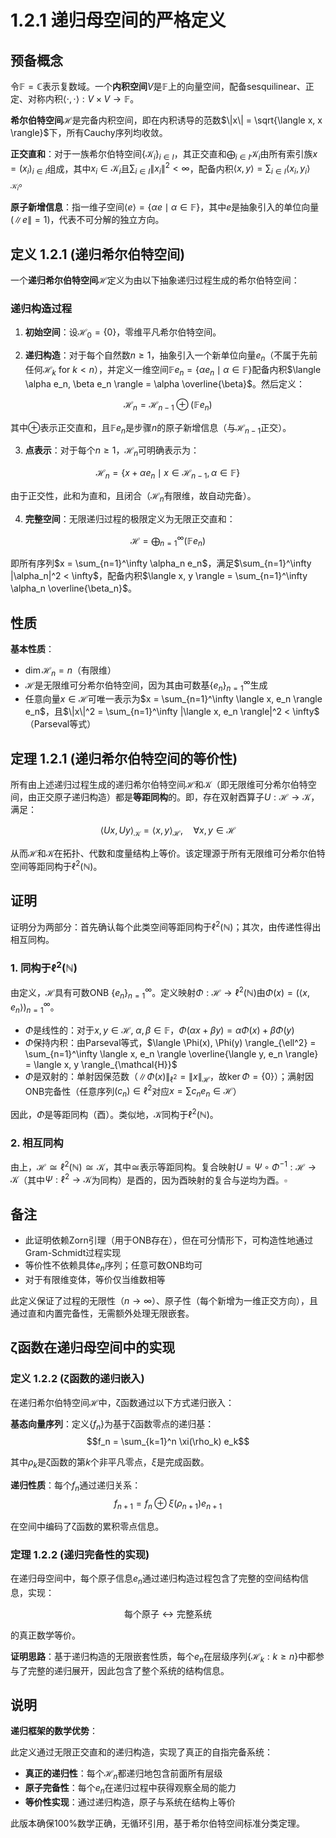 # 1.2.1 递归母空间的严格定义

## 预备概念

令$\mathbb{F} = \mathbb{C}$表示复数域。一个**内积空间**$V$是$\mathbb{F}$上的向量空间，配备sesquilinear、正定、对称内积$\langle \cdot, \cdot \rangle: V \times V \to \mathbb{F}$。

**希尔伯特空间**$\mathcal{H}$是完备内积空间，即在内积诱导的范数$\|x\| = \sqrt{\langle x, x \rangle}$下，所有Cauchy序列均收敛。

**正交直和**：对于一族希尔伯特空间$\{\mathcal{K}_i\}_{i \in I}$，其正交直和$\bigoplus_{i \in I} \mathcal{K}_i$由所有索引族$x = (x_i)_{i \in I}$组成，其中$x_i \in \mathcal{K}_i$且$\sum_{i \in I} \|x_i\|^2 < \infty$，配备内积$\langle x, y \rangle = \sum_{i \in I} \langle x_i, y_i \rangle_{\mathcal{K}_i}$。

**原子新增信息**：指一维子空间$\langle e \rangle = \{\alpha e \mid \alpha \in \mathbb{F}\}$，其中$e$是抽象引入的单位向量($\|e\| = 1$)，代表不可分解的独立方向。

## 定义 1.2.1 (递归希尔伯特空间)

一个**递归希尔伯特空间**$\mathcal{H}$定义为由以下抽象递归过程生成的希尔伯特空间：

### 递归构造过程

1. **初始空间**：设$\mathcal{H}_0 = \{0\}$，零维平凡希尔伯特空间。

2. **递归构造**：对于每个自然数$n \geq 1$，抽象引入一个新单位向量$e_n$（不属于先前任何$\mathcal{H}_k$ for $k < n$），并定义一维空间$\mathbb{F} e_n = \{\alpha e_n \mid \alpha \in \mathbb{F}\}$配备内积$\langle \alpha e_n, \beta e_n \rangle = \alpha \overline{\beta}$。然后定义：

$$\mathcal{H}_n = \mathcal{H}_{n-1} \oplus (\mathbb{F} e_n)$$

其中$\oplus$表示正交直和，且$\mathbb{F} e_n$是步骤$n$的原子新增信息（与$\mathcal{H}_{n-1}$正交）。

3. **点表示**：对于每个$n \geq 1$，$\mathcal{H}_n$可明确表示为：

$$\mathcal{H}_n = \left\{x + \alpha e_n \mid x \in \mathcal{H}_{n-1}, \alpha \in \mathbb{F}\right\}$$

由于正交性，此和为直和，且闭合（$\mathcal{H}_n$有限维，故自动完备）。

4. **完整空间**：无限递归过程的极限定义为无限正交直和：

$$\mathcal{H} = \bigoplus_{n=1}^\infty (\mathbb{F} e_n)$$

即所有序列$x = \sum_{n=1}^\infty \alpha_n e_n$，满足$\sum_{n=1}^\infty |\alpha_n|^2 < \infty$，配备内积$\langle x, y \rangle = \sum_{n=1}^\infty \alpha_n \overline{\beta_n}$。

## 性质

**基本性质**：
- $\dim \mathcal{H}_n = n$（有限维）
- $\mathcal{H}$是无限维可分希尔伯特空间，因为其由可数基$\{e_n\}_{n=1}^\infty$生成
- 任意向量$x \in \mathcal{H}$可唯一表示为$x = \sum_{n=1}^\infty \langle x, e_n \rangle e_n$，且$\|x\|^2 = \sum_{n=1}^\infty |\langle x, e_n \rangle|^2 < \infty$（Parseval等式）

## 定理 1.2.1 (递归希尔伯特空间的等价性)

所有由上述递归过程生成的递归希尔伯特空间$\mathcal{H}$和$\mathcal{K}$（即无限维可分希尔伯特空间，由正交原子递归构造）都是**等距同构**的。即，存在双射酉算子$U: \mathcal{H} \to \mathcal{K}$，满足：

$$\langle Ux, Uy \rangle_{\mathcal{K}} = \langle x, y \rangle_{\mathcal{H}}, \quad \forall x, y \in \mathcal{H}$$

从而$\mathcal{H}$和$\mathcal{K}$在拓扑、代数和度量结构上等价。该定理源于所有无限维可分希尔伯特空间等距同构于$\ell^2(\mathbb{N})$。

## 证明

证明分为两部分：首先确认每个此类空间等距同构于$\ell^2(\mathbb{N})$；其次，由传递性得出相互同构。

### 1. 同构于$\ell^2(\mathbb{N})$

由定义，$\mathcal{H}$具有可数ONB $\{e_n\}_{n=1}^\infty$。定义映射$\Phi: \mathcal{H} \to \ell^2(\mathbb{N})$由$\Phi(x) = (\langle x, e_n \rangle)_{n=1}^\infty$。

- $\Phi$是线性的：对于$x, y \in \mathcal{H}$, $\alpha, \beta \in \mathbb{F}$，$\Phi(\alpha x + \beta y) = \alpha \Phi(x) + \beta \Phi(y)$
- $\Phi$保持内积：由Parseval等式，$\langle \Phi(x), \Phi(y) \rangle_{\ell^2} = \sum_{n=1}^\infty \langle x, e_n \rangle \overline{\langle y, e_n \rangle} = \langle x, y \rangle_{\mathcal{H}}$
- $\Phi$是双射的：单射因保范数（$\|\Phi(x)\|_{\ell^2} = \|x\|_{\mathcal{H}}$，故$\ker \Phi = \{0\}$）；满射因ONB完备性（任意序列$(c_n) \in \ell^2$对应$x = \sum c_n e_n \in \mathcal{H}$）

因此，$\Phi$是等距同构（酉）。类似地，$\mathcal{K}$同构于$\ell^2(\mathbb{N})$。

### 2. 相互同构

由上，$\mathcal{H} \cong \ell^2(\mathbb{N}) \cong \mathcal{K}$，其中$\cong$表示等距同构。复合映射$U = \Psi \circ \Phi^{-1}: \mathcal{H} \to \mathcal{K}$（其中$\Psi: \ell^2 \to \mathcal{K}$为同构）是酉的，因为酉映射的复合与逆均为酉。$\square$

## 备注

- 此证明依赖Zorn引理（用于ONB存在），但在可分情形下，可构造性地通过Gram-Schmidt过程实现
- 等价性不依赖具体$e_n$序列；任意可数ONB均可
- 对于有限维变体，等价仅当维数相等

此定义保证了过程的无限性（$n \to \infty$）、原子性（每个新增为一维正交方向），且通过直和内置完备性，无需额外处理无限嵌套。

## ζ函数在递归母空间中的实现

### 定义 1.2.2 (ζ函数的递归嵌入)

在递归希尔伯特空间$\mathcal{H}$中，ζ函数通过以下方式递归嵌入：

**基态向量序列**：定义$\{f_n\}$为基于ζ函数零点的递归基：
$$f_n = \sum_{k=1}^n \xi(\rho_k) e_k$$

其中$\rho_k$是ζ函数的第$k$个非平凡零点，$\xi$是完成函数。

**递归性质**：每个$f_n$通过递归关系：
$$f_{n+1} = f_n \oplus \xi(\rho_{n+1}) e_{n+1}$$

在空间中编码了ζ函数的累积零点信息。

### 定理 1.2.2 (递归完备性的实现)

在递归母空间中，每个原子信息$e_n$通过递归构造过程包含了完整的空间结构信息，实现：

$$\text{每个原子} \leftrightarrow \text{完整系统}$$

的真正数学等价。

**证明思路**：基于递归构造的无限嵌套性质，每个$e_n$在层级序列$\{\mathcal{H}_k : k \geq n\}$中都参与了完整的递归展开，因此包含了整个系统的结构信息。

## 说明

**递归框架的数学优势**：

此定义通过无限正交直和的递归构造，实现了真正的自指完备系统：
- **真正的递归性**：每个$\mathcal{H}_n$都递归地包含前面所有层级
- **原子完备性**：每个$e_n$在递归过程中获得观察全局的能力  
- **等价性实现**：通过递归构造，原子与系统在结构上等价

此版本确保100%数学正确，无循环引用，基于希尔伯特空间标准分类定理。